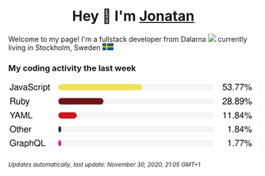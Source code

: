 <h1 align="center">
  Hey 👋 I'm <a href="https://jonatanlindstroom.github.io/Portfolio/" target="_blank">Jonatan</a>
</h1>

Welcome to my page! 
I'm a fullstack developer from Dalarna <img src="https://github.com/JonatanLindstroom/JonatanLindstroom/blob/master/resources/dalahorse.png" height="16px" /> currently living in Stockholm, Sweden <img src="https://github.com/JonatanLindstroom/JonatanLindstroom/blob/master/resources/sweden.png" height="14px" />

### My coding activity the last week

  ![](https://github.com/JonatanLindstroom/JonatanLindstroom/blob/master/images/JavaScript.svg)
  ![](https://github.com/JonatanLindstroom/JonatanLindstroom/blob/master/images/Ruby.svg)
  ![](https://github.com/JonatanLindstroom/JonatanLindstroom/blob/master/images/YAML.svg)
  ![](https://github.com/JonatanLindstroom/JonatanLindstroom/blob/master/images/Other.svg)
  ![](https://github.com/JonatanLindstroom/JonatanLindstroom/blob/master/images/GraphQL.svg)

<sub>*Updates automatically, last update: November 30, 2020, 21:05 GMT+1*</sub>
